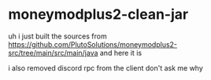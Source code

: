 # moneymodplus2-clean-jar

uh i just built the sources from https://github.com/PlutoSolutions/moneymodplus2-src/tree/main/src/main/java and here it is

i also removed discord rpc from the client don't ask me why
